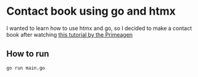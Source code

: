 # Contact book using go and htmx

I wanted to learn how to use htmx and go, so I decided to make a contact book after watching [this tutorial by the Primeagen](https://youtu.be/x7v6SNIgJpE)

## How to run

```bash
go run main.go
```
